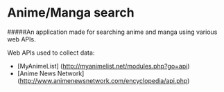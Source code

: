 Anime/Manga search
==================

#####An application made for searching anime and manga using various web APIs.


Web APIs used to collect data:
* [MyAnimeList] (http://myanimelist.net/modules.php?go=api)
* [Anime News Network] (http://www.animenewsnetwork.com/encyclopedia/api.php)
